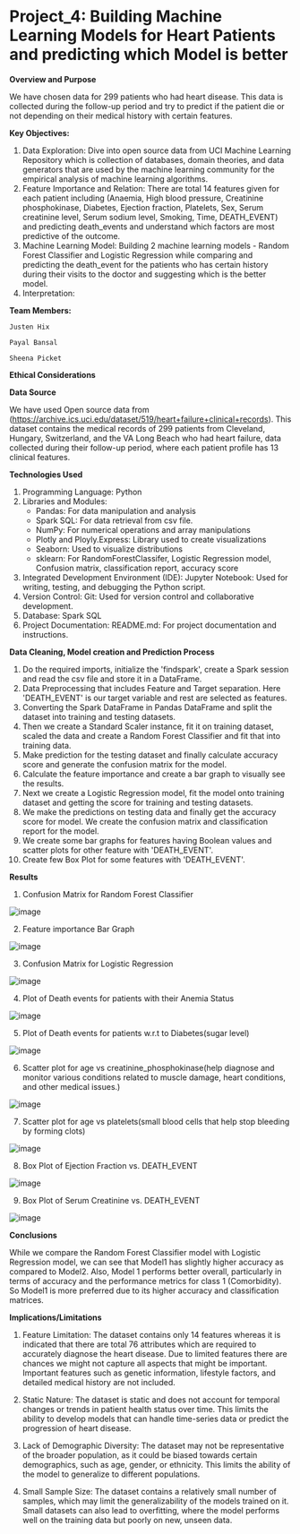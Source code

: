 # Project_4: Building Machine Learning Models for Heart Patients and predicting which Model is better

**Overview and Purpose**

We have chosen data for 299 patients who had heart disease. This data is collected during the follow-up period and try to predict if the patient die or not depending on their medical history with certain features.

**Key Objectives:**

1. Data Exploration: Dive into open source data from UCI Machine Learning Repository which is  collection of databases, domain theories, and data generators that are used by the machine learning community for the empirical analysis of machine learning algorithms.
2. Feature Importance and Relation: There are total 14 features given for each patient including (Anaemia, High blood pressure, Creatinine phosphokinase, Diabetes, Ejection fraction, Platelets, Sex, Serum creatinine level, Serum sodium level, Smoking, Time, DEATH_EVENT) and predicting death_events and understand which factors are most predictive of the outcome. 
3. Machine Learning Model: Building 2 machine learning models - Random Forest Classifier and Logistic Regression while comparing and predicting the death_event for the patients who has certain history during their visits to the doctor and suggesting which is the better model.
4. Interpretation: 
 

**Team Members:**

  	Justen Hix
   
  	Payal Bansal
  
   	Sheena Picket

**Ethical Considerations**

**Data Source**

We have used Open source data from (https://archive.ics.uci.edu/dataset/519/heart+failure+clinical+records).
This dataset contains the medical records of 299 patients from Cleveland, Hungary, Switzerland, and the VA Long Beach who had heart failure, data collected during their follow-up period, where each patient profile has 13 clinical features.


**Technologies Used**

1. Programming Language: Python
2. Libraries and Modules: 
	- Pandas: For data manipulation and analysis 
	- Spark SQL: For data retrieval from csv file.
	- NumPy: For numerical operations and array manipulations 
	- Plotly and Ployly.Express: Library used to create visualizations
   	- Seaborn:  Used to visualize distributions
	- sklearn: For RandomForestClassifer, Logistic Regression model, Confusion matrix, classification report, accuracy score
3. Integrated Development Environment (IDE): Jupyter Notebook: Used for writing, testing, and debugging the Python script.
6. Version Control: Git: Used for version control and collaborative development.
7. Database: Spark SQL 
8. Project Documentation: README.md: For project documentation and instructions.

**Data Cleaning, Model creation and Prediction Process**

1. Do the required imports, initialize the 'findspark', create a Spark session and read the csv file and store it in a DataFrame.
2. Data Preprocessing that includes Feature and Target separation. Here 'DEATH_EVENT' is our target variable and rest are selected as features.
3. Converting the Spark DataFrame in Pandas DataFrame and split the dataset into training and testing datasets.
4. Then we create a Standard Scaler instance, fit it on training dataset, scaled the data and create a Random Forest Classifier and fit that into training data.
5. Make prediction for the testing dataset and finally calculate accuracy score and generate the confusion matrix for the model.
6. Calculate the feature importance and create a bar graph to visually see the results. 
7. Next we create a Logistic Regression model, fit the model onto training dataset and getting the score for training and testing datasets.
8. We make the predictions on testing data and finally get the accuracy score for model. We create the confusion matrix and classification report for the model.
9. We create some bar graphs for features having Boolean values and scatter plots for other feature with 'DEATH_EVENT'.
10. Create few Box Plot for some features with 'DEATH_EVENT'.


**Results**

1. Confusion Matrix for Random Forest Classifier

 ![image](https://github.com/justenhix/Project4Group1/assets/148804724/8cdc89c1-1905-425e-ad63-48482bada91e)

2. Feature importance Bar Graph

![image](https://github.com/justenhix/Project4Group1/assets/148804724/4dc75120-f07f-44d7-ba60-267f63a1fe4a)

3. Confusion Matrix for Logistic Regression

![image](https://github.com/justenhix/Project4Group1/assets/148804724/c8d3fa6c-ea32-455c-ba00-5525f0588bf6)

4. Plot of Death events for patients with their Anemia Status

![image](https://github.com/justenhix/Project4Group1/assets/148804724/9d23b6b4-58b7-481c-8442-35a8c33ee7e6)

5. Plot of Death events for patients w.r.t to Diabetes(sugar level)

![image](https://github.com/justenhix/Project4Group1/assets/148804724/2c6c438f-cfd1-4eb2-a9af-592128b6b1ae)

6. Scatter plot for age vs creatinine_phosphokinase(help diagnose and monitor various conditions related to muscle damage, heart conditions, and other medical issues.)

![image](https://github.com/justenhix/Project4Group1/assets/148804724/26b887fd-a8bb-43d3-88ff-311c99129c46)

7. Scatter plot for age vs platelets(small blood cells that help stop bleeding by forming clots)

![image](https://github.com/justenhix/Project4Group1/assets/148804724/4281b66d-a99a-4cfd-97d7-81f12524790a)

8. Box Plot of Ejection Fraction vs. DEATH_EVENT

![image](https://github.com/justenhix/Project4Group1/assets/148804724/821020d2-51cc-4292-9fe2-5cef60be2b1e)

9. Box Plot of Serum Creatinine vs. DEATH_EVENT

![image](https://github.com/justenhix/Project4Group1/assets/148804724/e08444ae-6575-4797-9d36-e16a4ccb99a8)




**Conclusions**

While we compare the Random Forest Classifier model with Logistic Regression model, we can see that Model1 has slightly higher accuracy as compared to Model2. Also, Model 1 performs better overall, particularly in terms of accuracy and the performance metrics for class 1 (Comorbidity). So Model1 is more preferred due to its higher accuracy and classification matrices.


**Implications/Limitations**

1. Feature Limitation: The dataset contains only 14 features whereas it is indicated that there are total 76 attributes which are required to accurately diagnose the heart disease. Due to limited features there are chances we might not capture all aspects that might be important. Important features such as genetic information, lifestyle factors, and detailed medical history are not included.

2. Static Nature: The dataset is static and does not account for temporal changes or trends in patient health status over time. This limits the ability to develop models that can handle time-series data or predict the progression of heart disease.

3. Lack of Demographic Diversity: The dataset may not be representative of the broader population, as it could be biased towards certain demographics, such as age, gender, or ethnicity. This limits the ability of the model to generalize to different populations.

4. Small Sample Size: The dataset contains a relatively small number of samples, which may limit the generalizability of the models trained on it. Small datasets can also lead to overfitting, where the model performs well on the training data but poorly on new, unseen data.




